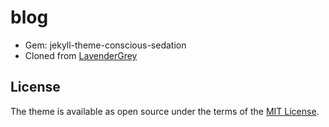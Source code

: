 blog
====
* Gem: jekyll-theme-conscious-sedation
* Cloned from [LavenderGrey](https://github.com/LavenderGrey/jekyll-theme-conscious-sedation)

License
-------
The theme is available as open source under the terms of the [MIT License](https://opensource.org/licenses/MIT).